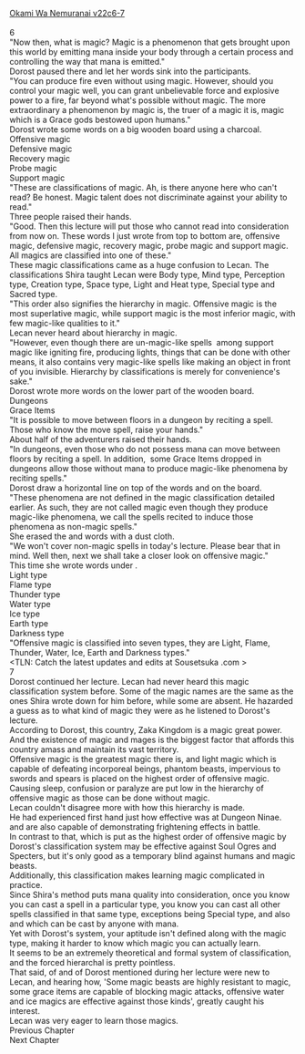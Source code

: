 [Okami Wa Nemuranai v22c6-7](https://www.sousetsuka.com/2020/06/okami-wa-nemuranai-2267.html)
<br/><br/>
6<br/>
"Now then, what is magic? Magic is a phenomenon that gets brought upon this world by emitting mana inside your body through a certain process and controlling the way that mana is emitted."<br/>
Dorost paused there and let her words sink into the participants.<br/>
"You can produce fire even without using magic. However, should you control your magic well, you can grant unbelievable force and explosive power to a fire, far beyond what's possible without magic. The more extraordinary a phenomenon by magic is, the truer of a magic it is, magic which is a Grace gods bestowed upon humans."<br/>
Dorost wrote some words on a big wooden board using a charcoal.<br/>
Offensive magic<br/>
Defensive magic<br/>
Recovery magic<br/>
Probe magic<br/>
Support magic<br/>
"These are classifications of magic. Ah, is there anyone here who can't read? Be honest. Magic talent does not discriminate against your ability to read."<br/>
Three people raised their hands.<br/>
"Good. Then this lecture will put those who cannot read into consideration from now on. These words I just wrote from top to bottom are, offensive magic, defensive magic, recovery magic, probe magic and support magic. All magics are classified into one of these." <br/>
These magic classifications came as a huge confusion to Lecan. The classifications Shira taught Lecan were Body type, Mind type, Perception type, Creation type, Space type, Light and Heat type, Special type and Sacred type.<br/>
"This order also signifies the hierarchy in magic. Offensive magic is the most superlative magic, while support magic is the most inferior magic, with few magic-like qualities to it."<br/>
Lecan never heard about hierarchy in magic.<br/>
"However, even though there are un-magic-like spells  among support magic like igniting fire, producing lights, things that can be done with other means, it also contains very magic-like spells like making an object in front of you invisible. Hierarchy by classifications is merely for convenience's sake."<br/>
Dorost wrote more words on the lower part of the wooden board.<br/>
Dungeons<br/>
Grace Items<br/>
"It is possible to move between floors in a dungeon by reciting a spell. Those who know the move spell, raise your hands."<br/>
About half of the adventurers raised their hands.<br/>
"In dungeons, even those who do not possess mana can move between floors by reciting a spell. In addition,  some Grace Items dropped in dungeons allow those without mana to produce magic-like phenomena by reciting spells."<br/>
Dorost draw a horizontal line on top of the words <Dungeons> and <Grace Items> on the board.<br/>
"These phenomena are not defined in the magic classification detailed earlier. As such, they are not called magic even though they produce magic-like phenomena, we call the spells recited to induce those phenomena as non-magic spells."<br/>
She erased the <Dungeons> and <Grace Items> words with a dust cloth.<br/>
"We won't cover non-magic spells in today's lecture. Please bear that in mind. Well then, next we shall take a closer look on offensive magic."<br/>
This time she wrote words under <Offensive Magic>.<br/>
Light type<br/>
Flame type<br/>
Thunder type<br/>
Water type<br/>
Ice type<br/>
Earth type<br/>
Darkness type<br/>
"Offensive magic is classified into seven types, they are Light, Flame, Thunder, Water, Ice, Earth and Darkness types."<br/>
<TLN: Catch the latest updates and edits at Sousetsuka .com ><br/>
7<br/>
Dorost continued her lecture. Lecan had never heard this magic classification system before. Some of the magic names are the same as the ones Shira wrote down for him before, while some are absent. He hazarded a guess as to what kind of magic they were as he listened to Dorost's lecture.<br/>
According to Dorost, this country, Zaka Kingdom is a magic great power. And the existence of magic and mages is the biggest factor that affords this country amass and maintain its vast territory.<br/>
Offensive magic is the greatest magic there is, and light magic which is capable of defeating incorporeal beings, phantom beasts, impervious to swords and spears is placed on the highest order of offensive magic.<br/>
Causing sleep, confusion or paralyze are put low in the hierarchy of offensive magic as those can be done without magic.<br/>
Lecan couldn't disagree more with how this hierarchy is made.<br/>
He had experienced first hand just how effective <Sleep> was at Dungeon Ninae. <Confusion> and <Paralyze> are also capable of demonstrating frightening effects in battle.<br/>
In contrast to that, <Flash> which is put as the highest order of offensive magic by Dorost's classification system may be effective against Soul Ogres and Specters, but it's only good as a temporary blind against humans and magic beasts.<br/>
Additionally, this classification makes learning magic complicated in practice.<br/>
Since Shira's method puts mana quality into consideration, once you know you can cast a spell in a particular type, you know you can cast all other spells classified in that same type, exceptions being Special type, and also <Lamplight> and <Ignition> which can be cast by anyone with mana.<br/>
Yet with Dorost's system, your aptitude isn't defined along with the magic type, making it harder to know which magic you can actually learn.<br/>
It seems to be an extremely theoretical and formal system of classification, and the forced hierarchal is pretty pointless.  <br/>
That said, <Water Blade> of <Offensive Water Magic> and <Ice Bullet> of <Offensive Ice Magic> Dorost mentioned during her lecture were new to Lecan, and hearing how, 'Some magic beasts are highly resistant to magic, some grace items are capable of blocking magic attacks, offensive water and ice magics are effective against those kinds', greatly caught his interest. <br/>
Lecan was very eager to learn those magics.<br/>
Previous Chapter<br/>
Next Chapter <br/>
